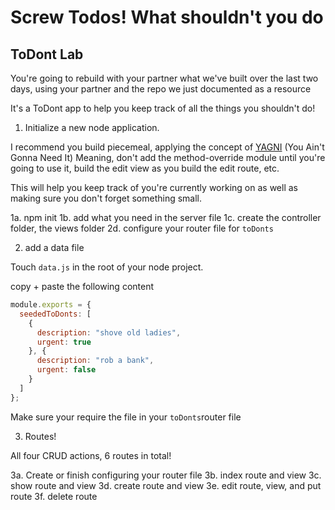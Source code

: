 # Screw Todos! What shouldn't you do

## ToDont Lab

You're going to rebuild with your partner what we've built over the last two days, using your partner and the repo we just documented as a resource

It's a ToDont app to help you keep track of all the things you shouldn't do!


1. Initialize a new node application.

  I recommend you build piecemeal, applying the concept of [YAGNI](https://en.wikipedia.org/wiki/You_aren't_gonna_need_it) (You Ain't Gonna Need It) Meaning, don't add the method-override module until you're going to use it, build the edit view as you build the edit route, etc.

  This will help you keep track of you're currently working on as well as making sure you don't forget something small.

  1a. npm init
  1b. add what you need in the server file
  1c. create the controller folder, the views folder
  2d. configure your router file for `toDonts`

2. add a data file

  Touch `data.js` in the root of your node project.

  copy + paste the following content

  ```js
  module.exports = {
    seededToDonts: [
      {
        description: "shove old ladies",
        urgent: true
      }, {
        description: "rob a bank",
        urgent: false
      }
    ]
  };
  ```

  Make sure your require the file in your `toDonts`router file

3. Routes!

  All four CRUD actions, 6 routes in total!

  3a. Create or finish configuring your router file
  3b. index route and view
  3c. show route and view
  3d. create route and view
  3e. edit route, view, and put route
  3f. delete route
